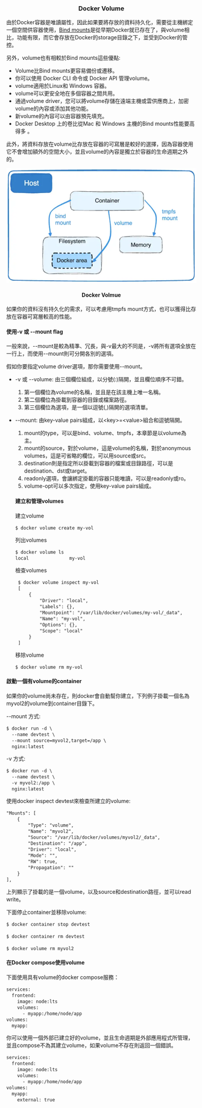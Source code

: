  <h3 align=center>Docker Volume</h3>

由於Docker容器是唯讀屬性，因此如果要將存放的資料持久化，需要從主機綁定一個空間供容器使用，[Bind mounts](https://docs.docker.com/storage/bind-mounts/)是從早期Docker就已存在了，與volume相比，功能有限，而它會存放在Docker的storage目錄之下，並受到Docker的管控。

另外，volume也有相較於Bind mounts這些優點:

* Volume比Bind mounts更容易備份或遷移。
* 你可以使用 Docker CLI 命令或 Docker API 管理volume。
* volume適用於Linux和 Windows 容器。
* volume可以更安全地在多個容器之間共用。
* 通過volume driver，您可以將volume存儲在遠端主機或雲供應商上，加密volume的內容或添加其他功能。
* 新volume的內容可以由容器預先填充。
* Docker Desktop 上的卷比從Mac 和 Windows 主機的Bind mounts性能要高得多 。

此外，將資料存放在volume比存放在容器的可寫層是較好的選擇，因為容器使用它不會增加額外的空間大小，並且volume的內容是獨立於容器的生命週期之外的。

![Docker Volume mount](../img/types-of-mounts-volume.webp)
<h4 align=center>Docker Volmue</h4>

如果你的資料沒有持久化的需求，可以考慮用tmpfs mount方式，也可以獲得比存放在容器可寫層較高的性能。

<h4>使用-v 或 --mount flag</h4>

一般來說，--mount是較為精準、冗長，與-v最大的不同是，-v將所有選項全放在一行上，而使用--mount則可分開各別的選項。

假如你要指定volume driver選項，那你需要使用--mount。

* -v 或 --volume: 由三個欄位組成，以分號(:)隔開，並且欄位順序不可錯。

  1. 第一個欄位為volume的名稱，並且是在該主機上唯一名稱。
  2. 第二個欄位為掛載到容器的目錄或檔案路徑。
  3. 第三個欄位為選項，是一個以逗號(,)隔開的選項清單。

* --mount: 由key-value pairs組成，以\<key>=\<value>組合和逗號隔開。

  1. mount的type，可以是bind、volume、tmpfs，本章節是以volume為主。
  2. mount的source，對於volume，這是volume的名稱，對於anonymous volumes，這是可省略的欄位，可以用source或src。
  3. destination則是指定所以掛載到容器的檔案或目錄路徑，可以是destination、dst或target。
  4. readonly選項，會讓綁定掛載的容器只能唯讀，可以是readonly或ro。
  5. volume-opt可以多次指定，使用key-value pairs組成。

  <h4>建立和管理volumes</h4>

  建立volume
  ```shell
  $ docker volume create my-vol
  ```
  列出volumes
  ```shell
  $ docker volume ls
  local               my-vol
  ```
  檢查volumes
  ```shell
   $ docker volume inspect my-vol
   [
       {
           "Driver": "local",
           "Labels": {},
           "Mountpoint": "/var/lib/docker/volumes/my-vol/_data",
           "Name": "my-vol",
           "Options": {},
           "Scope": "local"
       }
   ]
  ```
 
  移除volume
  ```shell
  $ docker volume rm my-vol
  ```
<h4>啟動一個有volume的container</h4>
如果你的volume尚未存在，則docker會自動幫你建立，下列例子掛載一個名為myvol2的volume到container目錄下。

--mount 方式:
```shell
$ docker run -d \
  --name devtest \
  --mount source=myvol2,target=/app \
  nginx:latest
```
-v 方式:
```shell
$ docker run -d \
  --name devtest \
  -v myvol2:/app \
  nginx:latest
```
使用docker inspect devtest來檢查所建立的volume:
```shell
"Mounts": [
    {
        "Type": "volume",
        "Name": "myvol2",
        "Source": "/var/lib/docker/volumes/myvol2/_data",
        "Destination": "/app",
        "Driver": "local",
        "Mode": "",
        "RW": true,
        "Propagation": ""
    }
],
```
上列顯示了掛載的是一個volume，以及source和destination路徑，並可以read write。

下面停止container並移除volume:
```shell
$ docker container stop devtest
 
$ docker container rm devtest
 
$ docker volume rm myvol2
```
<h4>在Docker compose使用volume</h4>

下面使用具有volume的docker compose服務：
```shell
services:
  frontend:
    image: node:lts
    volumes:
      - myapp:/home/node/app
volumes:
  myapp:
```
你可以使用一個外部已建立好的volume，並且生命週期是外部應用程式所管理，並且compose不為其建立volume，如果volume不存在則返回一個錯誤。

```shell
services:
  frontend:
    image: node:lts
    volumes:
      - myapp:/home/node/app
volumes:
  myapp:
    external: true
```
